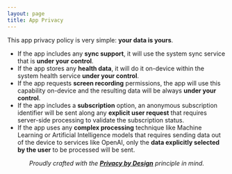 ```yaml
---
layout: page
title: App Privacy
---
```


This app privacy policy is very simple: **your data is yours**.

- If the app includes any **sync support**, it will use the system sync service that is **under your control**.
- If the app stores any **health data**, it will do it on-device within the system health service **under your control**.
- If the app requests **screen recording** permissions, the app will use this capability on-device and the resulting data will be always **under your control**.
- If the app includes a **subscription** option, an anonymous subscription identifier will be sent along any **explicit user request** that requires server-side processing to validate the subscription status.
- If the app uses any **complex processing** technique like Machine Learning or Artificial Intelligence models that requires sending data out of the device to services like OpenAI, only the **data explicitly selected by the user** to be processed will be sent.

<center><i>Proudly crafted with the <b><a href="https://en.wikipedia.org/wiki/Privacy_by_design">Privacy by Design</a></b> principle in mind.</i></center>
